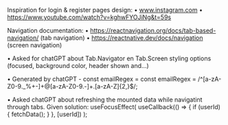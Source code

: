 Inspiration for login & register pages design:
• www.instagram.com
• https://www.youtube.com/watch?v=kghwFYOJiNg&t=59s

Navigation documentation:
• https://reactnavigation.org/docs/tab-based-navigation/ (tab navigation)
• https://reactnative.dev/docs/navigation (screen navigation)


• Asked for chatGPT about Tab.Navigator en Tab.Screen styling options (focused, background color, header shown and...)

• Generated by chatGPT - const emailRegex =     const emailRegex = /^[a-zA-Z0-9._%+-]+@[a-zA-Z0-9.-]+\.[a-zA-Z]{2,}$/;

• Asked chatGPT about refreshing the mounted data while navigatint through tabs. 
    Given solution:
        useFocusEffect(
            useCallback(() => {
                if (userId) {
                    fetchData();
                }
            }, [userId])
        );

